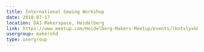 ```yaml
---
title: International Sewing Workshop
date: 2018-07-17
location: DAI Makerspace, Heidelberg
link: https://www.meetup.com/Heidelberg-Makers-Meetup/events/lkntvlyxkbwb/
usergroup: makershd
type: usergroup
---
```


